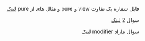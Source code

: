 <p dir="rtl">فایل شماره یک   تفاوت  view   و pure  و  مثال های  از   pure   <a href="https://goerli.etherscan.io/tx/0x71412bad370e90b074811c20eeaaadaf7251af265c0df09c35faa35a59b4337f"> لینک   </a>
</p>
<p dir="rtl">  سوال  2 
 <a href="https://goerli.etherscan.io/tx/0x2cb462ad5964c9e8566cb9586802e572b34587492ea0ca6f88f76a9862c47078">لینک </a>
</p>
<p dir="rtl">  سوال  مازاد modifier  
 <a href="https://goerli.etherscan.io/tx/0x811cd119cae4d5f4d5fbc32cfc8cb0c4d832775ad5c406dbc2ce38ca29e00867">لینک </a>
</p>
